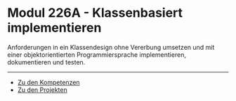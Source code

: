 # Modul 226A - Klassenbasiert implementieren

Anforderungen in ein Klassendesign ohne Vererbung umsetzen und mit einer objektorientierten Programmiersprache implementieren, dokumentieren und testen.

- - -

- [Zu den Kompetenzen](./Kompetenzen)
- [Zu den Projekten](./Projekte)
